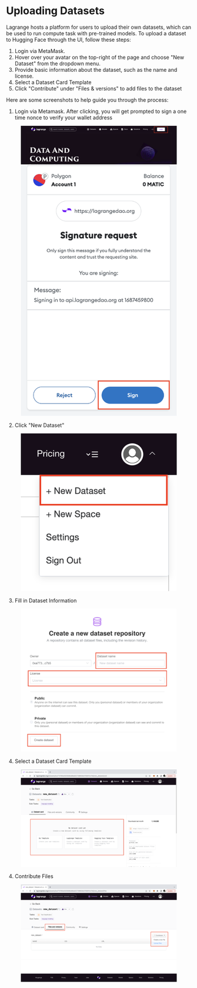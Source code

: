 # Uploading Datasets

Lagrange hosts a platform for users to upload their own datasets, which can be used to run compute task with pre-trained models. To upload a dataset to Hugging Face through the UI, follow these steps:

1. Login via MetaMask.
2. Hover over your avatar on the top-right of the page and choose "New Dataset" from the dropdown menu.
3. Provide basic information about the dataset, such as the name and license.
4. Select a Dataset Card Template
5. Click "Contribute" under "Files & versions" to add files to the dataset

Here are some screenshots to help guide you through the process:

1. Login via Metamask. After clicking, you will get prompted to sign a one time nonce to verify your wallet address

<figure><img src=".gitbook/assets/upload_dataset/1.png" alt=""><figcaption></figcaption><img src=".gitbook/assets/upload_dataset/2.png" alt=""><figcaption></figcaption></figure>

2. Click "New Dataset"

<figure><img src=".gitbook/assets/upload_dataset/3.png" alt=""><figcaption></figcaption></figure>

3. Fill in Dataset Information

<figure><img src=".gitbook/assets/upload_dataset/4.png" alt=""><figcaption></figcaption></figure>

4. Select a Dataset Card Template

<figure><img src=".gitbook/assets/upload_dataset/5.png" alt=""><figcaption></figcaption></figure>

4. Contribute Files

<figure><img src=".gitbook/assets/upload_dataset/6.png" alt=""><figcaption></figcaption></figure>
